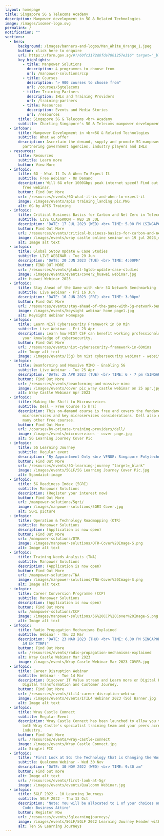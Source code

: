 ```yaml
---
layout: homepage
title: Singapore 5G & Telecoms Academy
description: Manpower development in 5G & Related Technologies
image: /images/isomer-logo.svg
permalink: /
notification: ""
sections:
  - hero:
      background: /images/banners-and-logos/Man_White_Orange_1.jpeg
      button: click here to enquire
      url: https://form.gov.sg/#!/60fc3172d0fde7001257e316" target="_blank
      key_highlights:
        - title: Manpower Solutions
          description: 4 programmes to choose from
          url: /manpower-solutions/ccp
        - title: Courses
          description: "> 900 courses to choose from"
          url: /courses/5gtelecoms
        - title: Training Partners
          description: IHLs and Training Providers
          url: /training-partners
        - title: Resources
          description: Events and Media Stories
          url: /resources
      title: Singapore 5G & Telecoms <br> Academy
      subtitle: Charting Singapore's 5G & Telecoms manpower development with you
  - infobar:
      title: Manpower Development in <br>5G & Related Technologies
      subtitle: What we offer
      description: Ascertain the demand, supply and promote 5G manpower development by
        partnering government agencies, industry players and IHLs
  - resources:
      title: Resources
      subtitle: Learn more
      button: View More
  - infopic:
      title: 6G - What It Is & When To Expect It
      subtitle: Free Webinar - On Demand
      description: Will 6G ofer 1000Gbps peak internet speed? Find out by watching our
        free webinar.
      button: Find Out More
      url: /resources/events/6G-what-it-is-and-when-to-expect-it
      image: /images/events/apis training_landing pic.PNG
      alt: 6G by APIS Training
  - infopic:
      title: Critical Business Basics for Carbon and Net Zero in Telecoms
      subtitle: LIVE CLASSROOM - WED 19 JUL
      description: "DATE: 17 JUL 2023 (WED) <br> TIME: 5.00 PM (SINGAPORE TIME)"
      button: Find Out More
      url: /resources/events/critical-business-basics-for-carbon-and-net-zero-in-telecoms
      image: /images/events/wray castle online seminar on 19 jul 2023_cover pic.jpg
      alt: Image alt text
  - infopic:
      title: Global 5GtoB Update & Case Studies
      subtitle: LIVE WEBINAR - Tue 20 Jun
      description: "DATE: 20 JUN 2023 (TUE) <br> TIME: 4:00PM"
      button: FIND OUT MORE
      url: /resources/events/global-5gtob-update-case-studies
      image: /images/events/events/cover2_huawei webinar.jpg
      alt: Huawei Webinar 2023
  - infopic:
      title: Stay Ahead of the Game with <br> 5G Network Benchmarking
      subtitle: Live Webinar - Fri 16 Jun
      description: "DATE: 16 JUN 2023 (FRI) <br> TIME: 3.00pm"
      button: Find Out More
      url: /resources/events/stay-ahead-of-the-game-with-5g-network-benchmarking
      image: /images/events/keysight webinar home page1.jpg
      alt: Keysight Webinar Homepage
  - infopic:
      title: Learn NIST Cybersecurity Framework in 60 Min
      subtitle: Live Webinar - Fri 28 Apr
      description: Learn how NIST CSF can benefit working professionals by enhancing
        your knowledge of cybersecurity.
      button: Find Out More
      url: /resources/events/nist-cybersecurity-framework-in-60mins
      alt: Image alt text
      image: /images/events/(5g) bm nist cybersecurity webinar - website cover pic.jpg
  - infopic:
      title: Beamforming and Massive MIMO - Enabling 5G
      subtitle: Live Webinar - Tue 25 Apr
      description: "DATE: 25 APR 2023 (TUE) <br> TIME: 6 - 7 pm (SINGAPORE Time)"
      button: Find Out More
      url: /resources/events/beamforming-and-massive-mimo
      image: /images/events/cover pic_wray castle webinar on 25 apr.jpg
      alt: Wray Castle Webinar Apr 2023
  - infopic:
      title: Making the Shift to Microservices
      subtitle: Dell - Free Course (5 hrs)
      description: This on-demand course is free and covers the fundamentals of
        microservices and key microservices considerations. Dell also offers
        many other free courses.
      button: Find Out More
      url: /courses/by-private-training-providers/dell/
      image: /images/events/microservices - cover page.jpg
      alt: 5G Learning Journey Cover Pic
  - infopic:
      title: 5G Learning Journey
      subtitle: Regular event
      description: "By Appointment Only <br> VENUE: Singapore Polytechnic"
      button: Find Out More
      url: /resources/events/5G-learning-journey "target=_blank"
      image: /images/events/5GLF/5G Learning Journey Cover Pic.jpg
      alt: 5gandaiot-image
  - infopic:
      title: 5G Readiness Index (5GRI)
      subtitle: Manpower Solutions
      description: (Register your interest now)
      button: Find Out More
      url: /manpower-solutions/5gri/
      image: /images/manpower-solutions/5GRI Cover.jpg
      alt: 5GRI picture
  - infopic:
      title: Operation & Technology Roadmapping (OTR)
      subtitle: Manpower Solutions
      description: (Application is now open)
      button: Find Out More
      url: /manpower-solutions/OTR
      image: /images/manpower-solutions/OTR-Cover%20Image-S.png
      alt: Image alt text
  - infopic:
      title: Training Needs Analysis (TNA)
      subtitle: Manpower Solutions
      description: (Application is now open)
      button: Find Out More
      url: /manpower-solutions/TNA
      image: /images/manpower-solutions/TNA-Cover%20Image-S.png
      alt: Image alt text
  - infopic:
      title: Career Conversion Programme (CCP)
      subtitle: Manpower Solutions
      description: (Application is now open)
      button: Find Out More
      url: /manpower-solutions/CCP
      image: /images/manpower-solutions/5G%20CCP%20Cover%20Image-S.png
      alt: Image alt text
  - infopic:
      title: Radio Propagation Mechanisms Explained
      subtitle: Webinar - Thu 23 Mar
      description: "DATE: 23 MAR 2023 (THU) <br> TIME: 6.00 PM SINGAPORE TIME (10.00
        AM UK TIME)"
      button: Find Out More
      url: /resources/events/radio-propagation-mechanisms-explained
      alt: Wray Castle Webinar Mar 2023
      image: /images/events/Wray Casrle Webinar Mar 2023 COVER.jpg
  - infopic:
      title: Career Disruption Webinar
      subtitle: Webinar - Tue 14 Mar
      description: Discover IT Value stream and Learn more on Digital Products,
        Digital Transformation and Customer Journey.
      button: Find Out More
      url: /resources/events/itil4-career-disruption-webinar
      image: /images/events/events/ITIL4 Webinar 2023 (5G) Banner.jpg
      alt: Image alt text
  - infopic:
      title: Wray Castle Connect
      subtitle: Regular Event
      description: Wray Castle Connect has been launched to allow you to network with
        both Wray Castle's specialist training team and your peers across the
        industry.
      button: Find Out More
      url: /resources/events/wray-castle-connect
      image: /images/events/Wray Castle Connect.jpg
      alt: Singtel FIC
  - infopic:
      title: "First Look at 5G: the Technology that is Changing the World"
      subtitle: Qualcomm Webinar - Wed 30 Nov
      description: "DATE: 30 NOV 2022 (WED) <br> TIME: 9:30 am"
      button: Find out more
      alt: Image alt text
      url: /resources/events/first-look-at-5g/
      image: /images/events/events/Qualcomm Webinar.jpg
  - infopic:
      title: 5GLF 2022 - 10 Learning Journeys
      subtitle: 5GLF 2022 - Thu 13 Oct
      description: "Note: You will be allocated to 1 of your choices only. <br> Dress
        Code: Business Attire"
      button: Register Now
      url: /resources/events/5glearningjourneys/
      image: /images/events/5GLF/5GLF 2022 Learning Journey Header with Date.jpg
      alt: Ten 5G Learning Journeys
---
```

